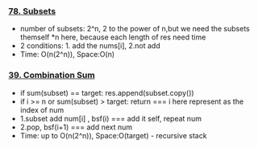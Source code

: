 ### [78. Subsets](https://github.com/liangliang1120/leetcode/blob/main/solutions/78Subsets.py)
- number of subsets: 2^n, 2 to the power of n,but we need the subsets themself *n here, because each length of res need time
- 2 conditions: 1. add the nums[i], 2.not add
- Time: O(n(2^n)), Space:O(n)

### [39. Combination Sum](https://github.com/liangliang1120/leetcode/blob/main/solutions/39-Combination-Sum.py)
- if sum(subset) == target: res.append(subset.copy())
- if i >= n or sum(subset) > target: return === i here represent as the index of num
- 1.subset add num[i] , bsf(i) === add it self, repeat num
- 2.pop, bsf(i+1) === add next num
- Time: up to O(n(2^n)), Space:O(target) - recursive stack

